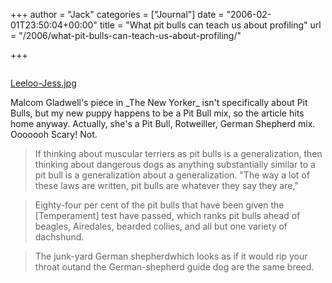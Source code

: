 +++
author = "Jack"
categories = ["Journal"]
date = "2006-02-01T23:50:04+00:00"
title = "What pit bulls can teach us about profiling"
url = "/2006/what-pit-bulls-can-teach-us-about-profiling/"

+++

<div>
  <p>
    <a href="http://www.flickr.com/photos/jbaty/86942466/" title="photo sharing"><img src="https://static.flickr.com/43/86942466_b35548b9d4_m.jpg" alt="" /></a>
  </p></p> 
  
  <p>
    <a href="http://www.flickr.com/photos/jbaty/86942466/">Leeloo-Jess.jpg</a>
  </p></p>
</div>

Malcom Gladwell's piece in \_The New Yorker\_ isn't specifically about Pit Bulls, but my new puppy happens to be a Pit Bull mix, so the article hits home anyway. Actually, she's a Pit Bull, Rotweiller, German Shepherd mix. Ooooooh Scary! Not. </p> 

> If thinking about muscular terriers as pit bulls is a generalization, then thinking about dangerous dogs as anything substantially similar to a pit bull is a generalization about a generalization. "The way a lot of these laws are written, pit bulls are whatever they say they are," </p> 

> Eighty-four per cent of the pit bulls that have been given the [Temperament] test have passed, which ranks pit bulls ahead of beagles, Airedales, bearded collies, and all but one variety of dachshund. </p> 

> The junk-yard German shepherdwhich looks as if it would rip your throat outand the German-shepherd guide dog are the same breed. </p>